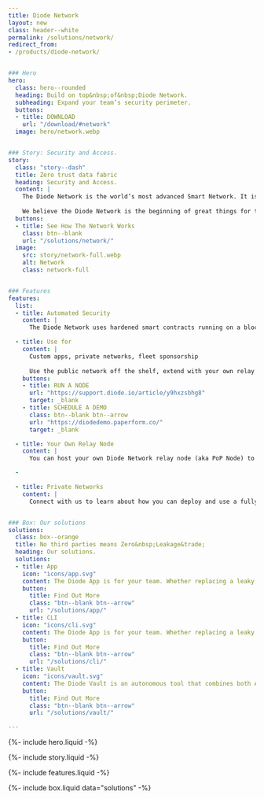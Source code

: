 ```yaml
---
title: Diode Network
layout: new
class: header--white
permalink: /solutions/network/
redirect_from:
- /products/diode-network/


### Hero
hero:
  class: hero--rounded
  heading: Build on top&nbsp;of&nbsp;Diode Network.
  subheading: Expand your team’s security perimeter.
  buttons:
  - title: DOWNLOAD
    url: "/download/#network"
  image: hero/network.webp


### Story: Security and Access.
story:
  class: "story--dash"
  title: Zero trust data fabric
  heading: Security and Access.
  content: |
    The Diode Network is the world’s most advanced Smart Network. It is an open-source web3 communications network that combines the highest security with the best accessibility. And it’s available off-the-shelf as a service to the world.
  
    We believe the Diode Network is the beginning of great things for the future of the Internet.
  buttons:
  - title: See How The Network Works
    class: btn--blank
    url: "/solutions/network/"
  image:
    src: story/network-full.webp
    alt: Network
    class: network-full


### Features
features:
  list:
  - title: Automated Security
    content: |
      The Diode Network uses hardened smart contracts running on a blockchain network to automate provisioning and to guarantee security. This means you can use it like a SaaS product and operate your appliclation like an air-gapped security environment.

  - title: Use for
    content: |
      Custom apps, private networks, fleet sponsorship
  
      Use the public network off the shelf, extend with your own relay node, or connect with us about private network options.
    buttons:
    - title: RUN A NODE
      url: "https://support.diode.io/article/y9hxzsbhg8"
      target: _blank
    - title: SCHEDULE A DEMO
      class: btn--blank btn--arrow
      url: "https://diodedemo.paperform.co/"
      target: _blank

  - title: Your Own Relay Node
    content: |
      You can host your own Diode Network relay node (aka PoP Node) to expand the reach of the Diode Network. As a node host, you can also direct your assets to prioritize the use of your own nodes to further isolate your traffic, reduce your cost, and to integrate with enterprise tools.

  -

  - title: Private Networks
    content: |
      Connect with us to learn about how you can deploy and use a fully private Diode Network to enable your Enterprise.


### Box: Our solutions
solutions:
  class: box--orange
  title: No third parties means Zero&nbsp;Leakage&trade;
  heading: Our solutions.
  solutions:
  - title: App
    icon: "icons/app.svg"
    content: The Diode App is for your team. Whether replacing a leaky chat app, sharing files E2EE, securing a server dashboard, or deploying advanced OT assets, our app unlocks the power of Diode for people.
    button:
      title: Find Out More
      class: "btn--blank btn--arrow"
      url: "/solutions/app/"
  - title: CLI
    icon: "icons/cli.svg"
    content: The Diode App is for your team. Whether replacing a leaky chat app, sharing files E2EE, securing a server dashboard, or deploying advanced OT assets, our app unlocks the power of Diode for people.
    button:
      title: Find Out More
      class: "btn--blank btn--arrow"
      url: "/solutions/cli/"
  - title: Vault
    icon: "icons/vault.svg"
    content: The Diode Vault is an autonomous tool that combines both App and CLI features in a small box or cloud appliance. 24-7 availability, backup, and geo-access for your team and assets.
    button:
      title: Find Out More
      class: "btn--blank btn--arrow"
      url: "/solutions/vault/"

---
```


{%- include hero.liquid -%}

{%- include story.liquid -%}

{%- include features.liquid -%}

{%- include box.liquid data="solutions" -%}
